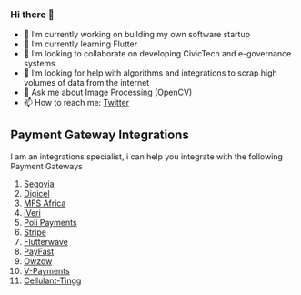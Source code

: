 ### Hi there 👋

- 🔭 I’m currently working on building my own software startup
- 🌱 I’m currently learning Flutter
- 👯 I’m looking to collaborate on developing CivicTech and e-governance systems
- 🤔 I’m looking for help with algorithms and integrations to scrap high volumes of data from the internet
- 💬 Ask me about Image Processing (OpenCV)
- 📫 How to reach me: [Twitter](https://twitter.com/chinyavadav)

## Payment Gateway Integrations

I am an integrations specialist, i can help you integrate with the following Payment Gateways

1. [Segovia](https://www.thesegovia.com/)
2. [Digicel](https://www.digicelgroup.com/en.html)
3. [MFS Africa](https://mfsafrica.com/)
4. [iVeri](https://iveri.com/)
5. [Poli Payments](https://www.polipayments.com/)
6. [Stripe](https://stripe.com/docs/api)
7. [Flutterwave](https://flutterwave.com/us/)
8. [PayFast](https://payfast.co.za/)
9. [Owzow](https://ozow.co.za/)
10. [V-Payments](https://secure.zss.co.zw/vpayments)
11. [Cellulant-Tingg](https://tingg.africa/)

